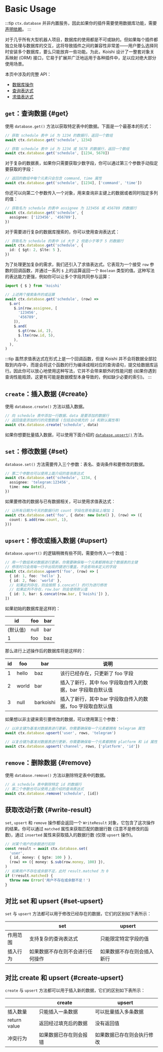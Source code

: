 # Basic Usage

:::tip
`ctx.database` 并非内置服务，因此如果你的插件需要使用数据库功能，需要[声明依赖](../plugin/service.md#inject-属性)。
:::

对于几乎所有大型机器人项目，数据库的使用都是不可或缺的。但如果每个插件都独立处理与数据库的交互，这将导致插件之间的兼容性非常差——用户要么选择同时安装多个数据库，要么只能放弃一些功能。为此，Koishi 设计了一整套对象关系映射 (ORM) 接口，它易于扩展并广泛地运用于各种插件中，足以应对绝大部分使用场景。

本页中涉及的完整 API：

- [数据库操作](../../api/database/database.md)
- [查询表达式](../../api/database/query.md)
- [求值表达式](../../api/database/evaluation.md)

## `get`：查询数据 {#get}

使用 `database.get()` 方法以获取特定表中的数据。下面是一个最基本的形式：

```ts
// 获取 schedule 表中 id 为 1234 的数据行，返回一个数组
await ctx.database.get('schedule', 1234)

// 获取 schedule 表中 id 为 1234 或 5678 的数据行，返回一个数组
await ctx.database.get('schedule', [1234, 5678])
```

对于复杂的数据表，如果你只需要获取少数字段，你可以通过第三个参数手动指定要获取的字段：

```ts
// 返回的数组中每个元素只会包含 command, time 属性
await ctx.database.get('schedule', [1234], ['command', 'time'])
```

你还可以向第二个参数传入一个对象，用来查询非主键上的数据或者同时指定多列的值：

```ts
// 获取名为 schedule 的表中 assignee 为 123456 或 456789 的数据行
await ctx.database.get('schedule', {
  assignee: ['123456', '456789'],
})
```

对于需要进行复杂的数据库搜索的，你可以使用查询表达式：

```ts
// 获取名为 schedule 的表中 id 大于 2 但是小于等于 5 的数据行
await ctx.database.get('schedule', {
  id: { $gt: 2, $lte: 5 },
})
```

为了处理更加复杂的需求，我们还引入了求值表达式。它表现为一个接受 `row` 参数的回调函数，并通过一系列 `$` 上的运算返回一个 `Boolean` 类型的值。这种写法的表达能力更强，例如你可以让多个字段共同参与运算：

```ts
import { $ } from 'koishi'

// 上述两个搜索条件的或运算
await ctx.database.get('schedule', (row) =>
  $.or(
    $.in(row.assignee, [
      '123456',
      '456789',
    ]),
    $.and(
      $.gt(row.id, 2),
      $.lte(row.id, 5),
    ),
  ),
)
```

:::tip
虽然求值表达式在形式上是一个回调函数，但是 Koishi 并不会将数据全部拉取到内存中，而是会将这个函数的行为编译成相对应的查询语句，提交给数据库运行。因此你可以放心地使用这种写法，它并不会带来额外的性能问题 (如果你遇到查询性能瓶颈，这更有可能是数据模型本身导致的，例如缺少必要的索引)。
:::

## `create`：插入数据 {#create}

使用 `database.create()` 方法以插入数据。

```ts
// 向 schedule 表中添加一行数据，data 是要添加的数据行
// 返回值是添加的行的完整数据 (包括自动填充的 id 和默认属性等)
await ctx.database.create('schedule', data)
```

如果你想要批量插入数据，可以使用下面介绍的 [`database.upsert()`](#upsert) 方法。

## `set`：修改数据 {#set}

`database.set()` 方法需要传入三个参数：表名、查询条件和要修改的数据。

```ts
// 第二个参数也可以使用上面介绍的查询表达式
await ctx.database.set('schedule', 1234, {
  assignee: 'telegram:123456',
  time: new Date(),
})
```

如果要修改的数据与已有数据相关，可以使用求值表达式：

```ts
// 让所有日期为今天的数据行的 count 字段在原有基础上增加 1
await ctx.database.set('foo', { date: new Date() }, (row) => ({
  count: $.add(row.count, 1),
}))
```

## `upsert`：修改或插入数据 {#upsert}

`database.upsert()` 的逻辑稍微有些不同，需要你传入一个数组：

```ts
// 用一个数组来对数据进行更新，你需要确保每一个元素都拥有这个数据表的主键
// 修改时只会用每一行中出现的键进行覆盖，不会影响未定义的字段
await ctx.database.upsert('foo', (row) => [
  { id: 1, foo: 'hello' },
  { id: 2, foo: 'world' },
  // 如果此列存在，则会按照 $.concat() 的行为进行修改
  // 如果此列不存在，row.bar 则会使用默认值
  { id: 3, bar: $.concat(row.bar, ['koishi']) },
])
```

如果初始的数据库是这样的：

| id                       | foo  | bar |
| ------------------------ | ---- | --- |
| (默认值) | null | bar |
| 1                        | foo  | baz |

那么进行上述操作后的数据库将是这样的：

| id | foo   | bar       | 说明                                 |
| -- | ----- | --------- | ---------------------------------- |
| 1  | hello | baz       | 该行已经存在，只更新了 foo 字段                 |
| 2  | world | bar       | 插入了新行，其中 foo 字段取自传入的数据，bar 字段取自默认值 |
| 3  | null  | barkoishi | 插入了新行，其中 bar 字段取自传入的数据，foo 字段取自默认值 |

如果想以非主键来索引要修改的数据，可以使用第三个参数：

```ts
// 以非主键为基准对数据表进行更新，你需要确保每一个元素都拥有 telegram 属性
await ctx.database.upsert('user', rows, 'telegram')

// 以复合键为基准对数据表进行更新，你需要确保每一个元素都拥有 platform 和 id 属性
await ctx.database.upsert('channel', rows, ['platform', 'id'])
```

## `remove`：删除数据 {#remove}

使用 `database.remove()` 方法以删除特定表中的数据。

```ts
// 从 schedule 表中删除特定 id 的数据行
// 第二个参数也可以使用上面介绍的查询表达式
await ctx.database.remove('schedule', [id])
```

## 获取改动行数 {#write-result}

`set`, `upsert` 和 `remove` 操作都会返回一个 `WriteResult` 对象，它包含了这次操作的结果。你可以通过 `matched` 属性来获取匹配的数据行数 (注意不是修改的函数)，通过 `inserted` 属性来获取插入的数据行数 (仅限 `upsert` 操作)。

```ts
// 对某个用户的余额进行扣除
const result = await ctx.database.set(
  'user',
  { id, money: { $gte: 100 } },
  (row) => ({ money: $.sub(row.money, 100) }),
)
// 如果用户不存在或余额不足，此时 result.matched 为 0
if (!result.matched) {
  throw new Error('用户不存在或余额不足！')
}
```

## 对比 set 和 upsert {#set-upsert}

`set` 与 `upsert` 方法都可以用于修改已经存在的数据，它们的区别如下表所示：

|      | set              | upsert        |
| ---- | ---------------- | ------------- |
| 作用范围 | 支持复杂的查询表达式       | 只能限定特定字段的值    |
| 插入行为 | 如果数据不存在则不会进行任何操作 | 如果数据不存在则会插入新行 |

## 对比 create 和 upsert {#create-upsert}

`create` 与 `upsert` 方法都可以用于插入新的数据，它们的区别如下表所示：

|              | create      | upsert        |
| ------------ | ----------- | ------------- |
| 插入数量         | 只能插入一条数据    | 可以批量插入多条数据    |
| return value | 返回经过填充后的数据  | 没有返回值         |
| 冲突行为         | 如果数据已存在则会报错 | 如果数据已存在则会执行修改 |
